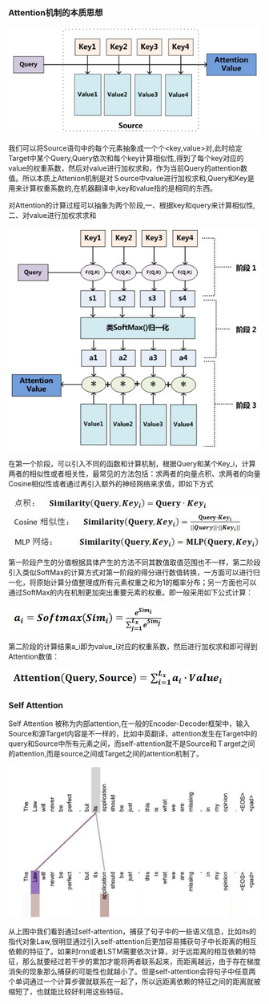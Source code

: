 ### Attention机制的本质思想



![](../image/attention1.jpg)

我们可以将Source语句中的每个元素抽象成一个个<key,value>对,此时给定Target中某个Query,Query依次和每个key计算相似性,得到了每个key对应的value的权重系数，然后对value进行加权求和，作为当前Query的attention数值。所以本质上Attenion机制是对Ｓource中value进行加权求和,Query和Key是用来计算权重系数的,在机器翻译中,key和value指的是相同的东西。



对Attention的计算过程可以抽象为两个阶段,一、根据key和query来计算相似性,二、对value进行加权求求和

![](../image/attention2.jpg)

在第一个阶段，可以引入不同的函数和计算机制，根据Query和某个Key_i，计算两者的相似性或者相关性，最常见的方法包括：求两者的向量点积、求两者的向量Cosine相似性或者通过再引入额外的神经网络来求值，即如下方式

![](../image/attention3.jpg)

第一阶段产生的分值根据具体产生的方法不同其数值取值范围也不一样，第二阶段引入类似SoftMax的计算方式对第一阶段的得分进行数值转换，一方面可以进行归一化，将原始计算分值整理成所有元素权重之和为1的概率分布；另一方面也可以通过SoftMax的内在机制更加突出重要元素的权重。即一般采用如下公式计算：

![](../image/attention4.jpg)

第二阶段的计算结果a_i即为value_i对应的权重系数，然后进行加权求和即可得到Attention数值：

![](../image/attention5.jpg)



### Self Attention

Self Attention 被称为内部attention,在一般的Encoder-Decoder框架中，输入Source和源Target内容是不一样的，比如中英翻译，attention发生在Target中的query和Source中所有元素之间，而self-attention就不是Source和Ｔarget之间的attention,而是source之间或Target之间的attention机制了。

![](../image/selfattention1.jpg)

从上图中我们看到通过self-attention，捕获了句子中的一些语义信息，比如its的指代对象Law,很明显通过引入self-attention后更加容易捕获句子中长距离的相互依赖的特征了。如果时rnn或者LSTM需要依次计算，对于远距离的相互依赖的特征，那么就要经过若干步的累加才能将两者联系起来，而距离越远，由于存在梯度消失的现象那么捕获的可能性也就越小了。但是self-attention会将句子中任意两个单词通过一个计算步骤就联系在一起了，所以远距离依赖的特征之间的距离就被缩短了，也就能比较好利用这些特征。



